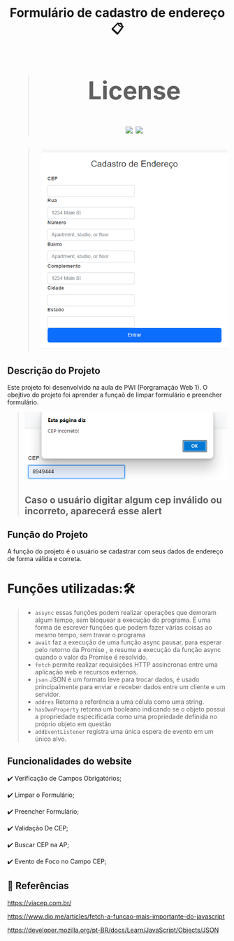 <h1 align = "center"

Formulário de cadastro de endereço 📋

># License
>![](https://img.shields.io/badge/license-%20Escola%20Marista%20Ir.%20Ac%C3%A1cio-black) ![](https://img.shields.io/badge/version-0.3-white) 


>![tela do sistema](form.png)
## Descrição do Projeto
Este projeto foi desenvolvido na aula de PWI (Porgramação Web 1). O obejtivo do projeto foi aprender a funçaõ de  limpar formulário e preencher formulário.

>![tela do sistema](cepincorreto.png)
><h2>Caso o usuário digitar algum cep inválido ou incorreto, aparecerá esse alert<h2>

## Função do Projeto
A função do projeto é o usuário se cadastrar com seus dados de endereço de forma válida e correta.

# Funções utilizadas:🛠️

>* ``assync``
>essas funções podem realizar operações que demoram algum tempo, sem bloquear a execução do programa. É uma forma de escrever funções que podem fazer várias coisas ao mesmo tempo, sem travar o programa
>* ``await``
> faz a execução de uma função async pausar, para esperar pelo retorno da Promise , e resume a execução da função async quando o valor da Promise é resolvido.
>* ``fetch``
>permite realizar requisições HTTP assíncronas entre uma aplicação web e recursos externos.
>* ``json``
>JSON  é um formato leve para trocar dados, é usado principalmente para enviar e receber dados entre um cliente e um servidor.
>* ``addres``
>Retorna a referência a uma célula como uma string.
>* ``hasOwnProperty``
>retorna um booleano indicando se o objeto possui a propriedade especificada como uma propriedade definida no próprio objeto em questão 
>* ``addEventListener``
registra uma única espera de evento em um único alvo.

## Funcionalidades do website

✔️ Verificação de Campos Obrigatórios;

✔️ Limpar o Formulário;

✔️ Preencher Formulário;

✔️ Validação De CEP;

✔️ Buscar CEP na AP;

✔️ Evento de Foco no Campo CEP;







## 🔗 Referências
https://viacep.com.br/ 

https://www.dio.me/articles/fetch-a-funcao-mais-importante-do-javascript

https://developer.mozilla.org/pt-BR/docs/Learn/JavaScript/Objects/JSON